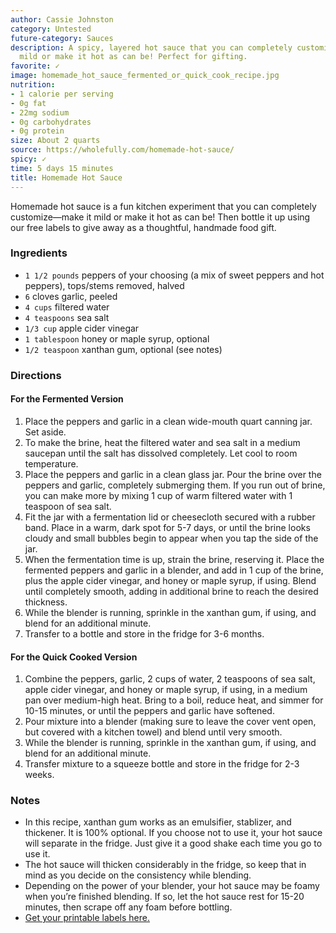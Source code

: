 ```yaml
---
author: Cassie Johnston
category: Untested
future-category: Sauces
description: A spicy, layered hot sauce that you can completely customize. Make it
  mild or make it hot as can be! Perfect for gifting.
favorite: ✓
image: homemade_hot_sauce_fermented_or_quick_cook_recipe.jpg
nutrition:
- 1 calorie per serving
- 0g fat
- 22mg sodium
- 0g carbohydrates
- 0g protein
size: About 2 quarts
source: https://wholefully.com/homemade-hot-sauce/
spicy: ✓
time: 5 days 15 minutes
title: Homemade Hot Sauce
---
```

Homemade hot sauce is a fun kitchen experiment that you can completely customize—make it mild or make it hot as can be! Then bottle it up using our free labels to give away as a thoughtful, handmade food gift. 

### Ingredients

* `1 1/2 pounds` peppers of your choosing (a mix of sweet peppers and hot peppers), tops/stems removed, halved
* `6` cloves garlic, peeled
* `4 cups` filtered water
* `4 teaspoons` sea salt
* `1/3 cup` apple cider vinegar
* `1 tablespoon` honey or maple syrup, optional
* `1/2 teaspoon` xanthan gum, optional (see notes)

### Directions

#### For the Fermented Version

1. Place the peppers and garlic in a clean wide-mouth quart canning jar. Set aside.
2. To make the brine, heat the filtered water and sea salt in a medium saucepan until the salt has dissolved completely. Let cool to room temperature.  
3. Place the peppers and garlic in a clean glass jar. Pour the brine over the peppers and garlic, completely submerging them. If you run out of brine, you can make more by mixing 1 cup of warm filtered water with 1 teaspoon of sea salt.
4. Fit the jar with a fermentation lid or cheesecloth secured with a rubber band. Place in a warm, dark spot for 5-7 days, or until the brine looks cloudy and small bubbles begin to appear when you tap the side of the jar.  
5. When the fermentation time is up, strain the brine, reserving it. Place the fermented peppers and garlic in a blender, and add in 1 cup of the brine, plus the apple cider vinegar, and honey or maple syrup, if using. Blend until completely smooth, adding in additional brine to reach the desired thickness.  
6. While the blender is running, sprinkle in the xanthan gum, if using, and blend for an additional minute.
7. Transfer to a bottle and store in the fridge for 3-6 months.

#### For the Quick Cooked Version

1. Combine the peppers, garlic, 2 cups of water, 2 teaspoons of sea salt, apple cider vinegar, and honey or maple syrup, if using, in a medium pan over medium-high heat. Bring to a boil, reduce heat, and simmer for 10-15 minutes, or until the peppers and garlic have softened.
2. Pour mixture into a blender (making sure to leave the cover vent open, but covered with a kitchen towel) and blend until very smooth.
3. While the blender is running, sprinkle in the xanthan gum, if using, and blend for an additional minute.
4. Transfer mixture to a squeeze bottle and store in the fridge for 2-3 weeks.

### Notes

* In this recipe, xanthan gum works as an emulsifier, stablizer, and thickener. It is 100% optional. If you choose not to use it, your hot sauce will separate in the fridge. Just give it a good shake each time you go to use it.  
* The hot sauce will thicken considerably in the fridge, so keep that in mind as you decide on the consistency while blending.  
* Depending on the power of your blender, your hot sauce may be foamy when you’re finished blending. If so, let the hot sauce rest for 15-20 minutes, then scrape off any foam before bottling.
* [Get your printable labels here.](https://wholefully.com/wp-content/uploads/2019/12/wholefully-printable-hot-sauce-labels.pdf)